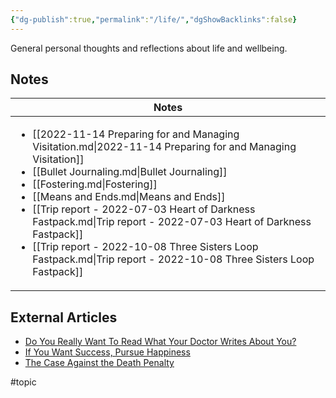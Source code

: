 ```yaml
---
{"dg-publish":true,"permalink":"/life/","dgShowBacklinks":false}
---
```



General personal thoughts and reflections about life and wellbeing.

## Notes

| Notes                                                                                                                                                                                                                                                                                                                                                                                                                                                                                                                     |
| ------------------------------------------------------------------------------------------------------------------------------------------------------------------------------------------------------------------------------------------------------------------------------------------------------------------------------------------------------------------------------------------------------------------------------------------------------------------------------------------------------------------------- |
| <ul><li>[[2022-11-14 Preparing for and Managing Visitation.md\\|2022-11-14 Preparing for and Managing Visitation]]</li><li>[[Bullet Journaling.md\\|Bullet Journaling]]</li><li>[[Fostering.md\\|Fostering]]</li><li>[[Means and Ends.md\\|Means and Ends]]</li><li>[[Trip report - 2022-07-03 Heart of Darkness Fastpack.md\\|Trip report - 2022-07-03 Heart of Darkness Fastpack]]</li><li>[[Trip report - 2022-10-08 Three Sisters Loop Fastpack.md\\|Trip report - 2022-10-08 Three Sisters Loop Fastpack]]</li></ul> |


## External Articles

- [Do You Really Want To Read What Your Doctor Writes About You?](https://www.theatlantic.com/health/archive/2022/11/doctor-patient-medical-notes-health-info-awareness/672123/?utm_source=feed)
- [If You Want Success, Pursue Happiness](https://www.theatlantic.com/family/archive/2022/10/prioritizing-happiness-before-success/671714/?utm_source=feed)
- [The Case Against the Death Penalty](https://www.theatlantic.com/newsletters/archive/2022/10/the-case-against-the-death-penalty/671716/?utm_source=feed)


#topic 
